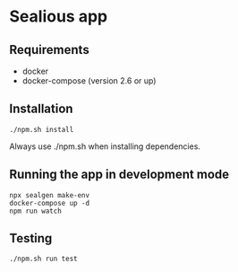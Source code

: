 # Sealious app

## Requirements

-   docker
-   docker-compose (version 2.6 or up)

## Installation

```
./npm.sh install
```

Always use ./npm.sh when installing dependencies.

## Running the app in development mode

```
npx sealgen make-env
docker-compose up -d
npm run watch
```

## Testing

```
./npm.sh run test
```

